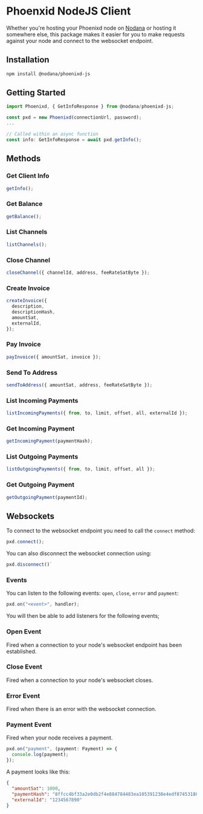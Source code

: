 # Phoenxid NodeJS Client

Whether you're hosting your Phoenixd node on [Nodana](https://nodana.io) or hosting it somewhere else, this package makes it easier for you to make requests against your node and connect to the websocket endpoint.

## Installation

```bash
npm install @nodana/phoenixd-js
```

## Getting Started

```js
import Phoenixd, { GetInfoResponse } from @nodana/phoenixd-js;

const pxd = new Phoenixd(connectionUrl, password);
...

// Called within an async function
const info: GetInfoResponse = await pxd.getInfo();
```

## Methods

### Get Client Info

```js
getInfo();
```

### Get Balance

```js
getBalance();
```

### List Channels

```js
listChannels();
```

### Close Channel

```js
closeChannel({ channelId, address, feeRateSatByte });
```

### Create Invoice

```js
createInvoice({
  description,
  descriptionHash,
  amountSat,
  externalId,
});
```

### Pay Invoice

```js
payInvoice({ amountSat, invoice });
```

### Send To Address

```js
sendToAddress({ amountSat, address, feeRateSatByte });
```

### List Incoming Payments

```js
listIncomingPayments({ from, to, limit, offset, all, externalId });
```

### Get Incoming Payment

```js
getIncomingPayment(paymentHash);
```

### List Outgoing Payments

```js
listOutgoingPayments({ from, to, limit, offset, all });
```

### Get Outgoing Payment

```js
getOutgoingPayment(paymentId);
```

## Websockets

To connect to the websocket endpoint you need to call the `connect` method:

```js
pxd.connect();
```

You can also disconnect the websocket connection using:

```js
pxd.disconnect()`
```

### Events

You can listen to the following events: `open`, `close`, `error` and `payment`:

```js
pxd.on("<event>", handler);
```

You will then be able to add listeners for the following events;

### Open Event

Fired when a connection to your node's websocket endpoint has been established.

### Close Event

Fired when a connection to your node's websocket closes.

### Error Event

Fired when there is an error with the websocket connection.

### Payment Event

Fired when your node receives a payment.

```js
pxd.on("payment", (payment: Payment) => {
  console.log(payment);
});
```

A payment looks like this:

```json
{
  "amountSat": 1000,
  "paymentHash": "8ffcc4bf33a2e0db2f4e884784483ea105391238e4edf874531803ec41ab4518",
  "externalId": "1234567890"
}
```
